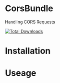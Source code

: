 # CorsBundle

Handling CORS Requests

[![Total Downloads][badge-totalDownloads-img]][badge-totalDownloads-url]

# Installation

# Useage


[badge-totalDownloads-img]: http://img.shields.io/packagist/dt/sokil/cors-bundle.svg?1
[badge-totalDownloads-url]: https://packagist.org/packages/sokil/cors-bundle
